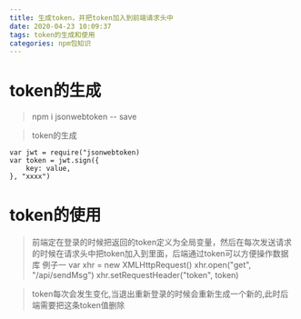 ```yaml
---
title: 生成token，并把token加入到前端请求头中
date: 2020-04-23 10:09:37
tags: token的生成和使用
categories: npm包知识
---
```


# token的生成
> npm i jsonwebtoken -- save

> token的生成
```
var jwt = require("jsonwebtoken)
var token = jwt.sign({
    key: value,
}, "xxxx")
```
# token的使用
> 前端定在登录的时候把返回的token定义为全局变量，然后在每次发送请求的时候在请求头中把token加入到里面，后端通过token可以方便操作数据库
> 例子一
    var xhr = new XMLHttpRequest()
    xhr.open("get", "/api/sendMsg")
    xhr.setRequestHeader("token", token)

> token每次会发生变化,当退出重新登录的时候会重新生成一个新的,此时后端需要把这条token值删除